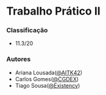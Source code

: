 # Trabalho Prático II

### Classificação
 
 * 11.3/20

### Autores
 * Ariana Lousada([@AITK42](https://github.com/AITK42))
 * Carlos Gomes([@CGDEX](https://github.com/CGDEX))
 * Tiago Sousa([@Existency](https://github.com/Existency))
 
